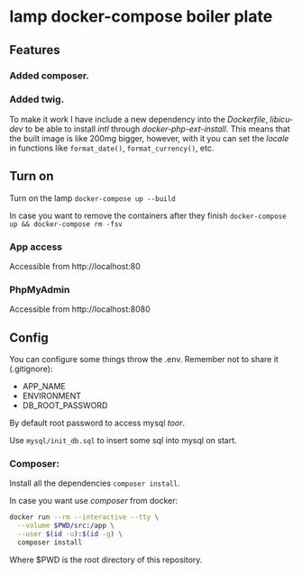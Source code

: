 # lamp docker-compose boiler plate

## Features

### Added composer.

### Added twig.

To make it work I have include a new dependency into the _Dockerfile_, _libicu-dev_ to be able to install _intl_ through _docker-php-ext-install_. This means that the built image is like 200mg bigger, however, with it you can set the _locale_ in functions like `format_date()`, `format_currency()`, etc.

## Turn on

Turn on the lamp `docker-compose up --build`

In case you want to remove the containers after they finish `docker-compose up && docker-compose rm -fsv`

### App access

Accessible from http://localhost:80

### PhpMyAdmin

Accessible from http://localhost:8080

## Config

You can configure some things throw the .env. Remember not to share it (.gitignore):
- APP_NAME
- ENVIRONMENT
- DB_ROOT_PASSWORD 

By default root password to access mysql _toor_.

Use `mysql/init_db.sql` to insert some sql into mysql on start.

### Composer:

Install all the dependencies `composer install`.

In case you want use _composer_ from docker:

``` bash
docker run --rm --interactive --tty \
  --volume $PWD/src:/app \
  --user $(id -u):$(id -g) \
  composer install
```

Where $PWD is the root directory of this repository.

